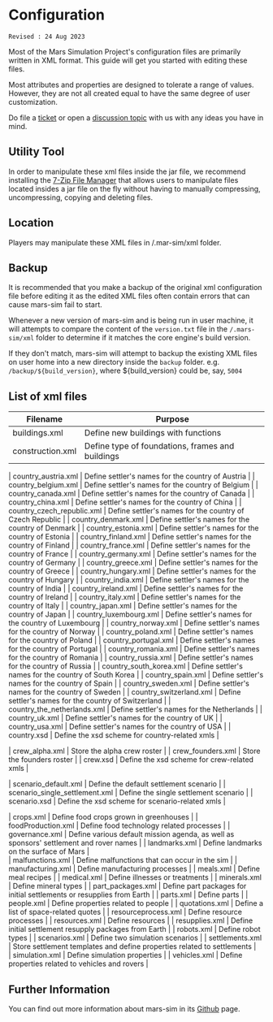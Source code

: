 # Configuration
`Revised : 24 Aug 2023`

Most of the Mars Simulation Project's configuration files are 
primarily written in XML format. This guide will get you 
started with editing these files.

Most attributes and properties are designed to 
tolerate a range of values. However, they are not all 
created equal to have the same degree of user customization. 

Do file a [ticket](https://github.com/mars-sim/mars-sim/issues) or 
open a [discussion topic](https://github.com/mars-sim/mars-sim/discussions) 
with us with any ideas you have in mind.


## Utility Tool

In order to manipulate these xml files inside the jar file, 
we recommend installing the [7-Zip File Manager](https://www.7-zip.org/)
that allows users to manipulate files located insides a jar file 
on the fly without having to manually compressing, uncompressing,
 copying and deleting files.


## Location

Players may manipulate these XML files in /.mar-sim/xml
folder.


## Backup

It is recommended that you make a backup of the original xml 
configuration file before editing it as the edited XML files 
often contain errors that can cause mars-sim fail to start.

Whenever a new version of mars-sim and is being run in user machine, it will attempts to compare the content of the `version.txt` file in the `/.mars-sim/xml` folder to determine if it matches the core engine's build version. 

If they don't match, mars-sim will attempt to backup the existing XML files on user home into a new directory inside the `backup` folder. e.g. `/backup/${build_version}`, where ${build_version} could be, say, `5004`


## List of xml files

| Filename | Purpose |
| --- | --- |
| buildings.xml | Define new buildings with functions |                  
| construction.xml | Define type of foundations, frames and buildings |

| country_austria.xml | Define settler's names for the country of Austria |
| country_belgium.xml | Define settler's names for the country of Belgium |
| country_canada.xml  | Define settler's names for the country of Canada |
| country_china.xml           | Define settler's names for the country of China |
| country_czech_republic.xml | Define settler's names for the country of Czech Republic |
| country_denmark.xml | Define settler's names for the country of Denmark |
| country_estonia.xml | Define settler's names for the country of Estonia |
| country_finland.xml | Define settler's names for the country of Finland |
| country_france.xml | Define settler's names for the country of France |
| country_germany.xml | Define settler's names for the country of Germany |
| country_greece.xml | Define settler's names for the country of Greece |
| country_hungary.xml | Define settler's names for the country of Hungary |
| country_india.xml | Define settler's names for the country of India |
| country_ireland.xml | Define settler's names for the country of Ireland |
| country_italy.xml  | Define settler's names for the country of Italy |
| country_japan.xml           | Define settler's names for the country of Japan |
| country_luxembourg.xml | Define settler's names for the country of Luxembourg |
| country_norway.xml | Define settler's names for the country of Norway |
| country_poland.xml | Define settler's names for the country of Poland |
| country_portugal.xml | Define settler's names for the country of Portugal |
| country_romania.xml | Define settler's names for the country of Romania |
| country_russia.xml | Define settler's names for the country of Russia |
| country_south_korea.xml | Define settler's names for the country of South Korea |
| country_spain.xml | Define settler's names for the country of Spain |
| country_sweden.xml | Define settler's names for the country of Sweden |
| country_switzerland.xml | Define settler's names for the country of Switzerland |
| country_the_netherlands.xml | Define settler's names for the Netherlands |
| country_uk.xml | Define settler's names for the country of UK |
| country_usa.xml | Define settler's names for the country of USA |
| country.xsd | Define the xsd scheme for country-related xmls |

| crew_alpha.xml | Store the alpha crew roster |
| crew_founders.xml | Store the founders roster |
| crew.xsd | Define the xsd scheme for crew-related xmls |

| scenario_default.xml | Define the default settlement scenario |
| scenario_single_settlement.xml | Define the single settlement scenario |
| scenario.xsd | Define the xsd scheme for scenario-related xmls |

| crops.xml | Define food crops grown in greenhouses |
| foodProduction.xml | Define food technology related processes |
| governance.xml | Define various default mission agenda, as well as sponsors' settlement and rover names |
| landmarks.xml | Define landmarks on the surface of Mars |  
| malfunctions.xml | Define malfunctions that can occur in the sim |
| manufacturing.xml | Define manufacturing processes  |
| meals.xml | Define meal recipes |
| medical.xml | Define illnesses or treatments |
| minerals.xml | Define mineral types |
| part_packages.xml | Define part packages for initial settlements or resupplies from Earth |
| parts.xml | Define parts  |
| people.xml | Define properties related to people |
| quotations.xml | Define a list of space-related quotes |
| resourceprocess.xml | Define resource processes |
| resources.xml | Define resources |
| resupplies.xml | Define initial settlement resupply packages from Earth |
| robots.xml | Define robot types |
| scenarios.xml | Define two simulation scenarios |
| settlements.xml | Store settlement templates and define properties related to settlements |   
| simulation.xml | Define simulation properties |
| vehicles.xml | Define properties related to vehicles and rovers |


## Further Information

You can find out more information about mars-sim in its [Github](
https://github.com/mars-sim/mars-sim) page.



